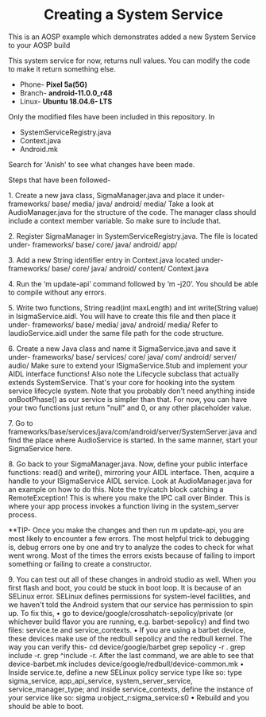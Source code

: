 <h1 align="center"> Creating a System Service </h1>

<p> This is an AOSP example which demonstrates added a new System Service to your AOSP build </p>
<p> This system service for now, returns null values. You can modify the code to make it return something else. </p>

- Phone- **Pixel 5a(5G)**
- Branch- **android-11.0.0_r48**
- Linux- **Ubuntu 18.04.6- LTS**

Only the modified files have been included in this repository. In
- SystemServiceRegistry.java
- Context.java
- Android.mk
<p>Search for 'Anish' to see what changes have been made. </p>

<p>Steps that have been followed-</p>
    <p>1. Create a new java class, SigmaManager.java and place it under- 
       frameworks/ base/ media/ java/ android/ media/ 
       Take a look at AudioManager.java for the structure of the code. The manager class should include a context member variable. So make sure to include that. </p>
    <p>2. Register SigmaManager in SystemServiceRegistry.java.
       The file is located under-
       frameworks/ base/ core/ java/ android/ app/ </p>
    <p>3. Add a new String identifier entry in Context.java located under-
       frameworks/ base/ core/ java/ android/ content/ Context.java </p>
    <p>4. Run the ‘m update-api’ command followed by ‘m -j20’. You should be able to compile without any errors. </p>
    <p>5. Write two functions, String read(int maxLength) and int write(String value) in IsigmaService.aidl. You will have to create this file and then place it under-
       frameworks/ base/ media/ java/ android/ media/ 
       Refer to IaudioService.aidl under the same file path for the code structure. </p>
    <p>6. Create a new Java class and name it SigmaService.java and save it under-
       frameworks/ base/ services/ core/ java/ com/ android/ server/ audio/
       Make sure to extend your ISigmaService.Stub and implement your
       AIDL interface functions! Also note the Lifecycle subclass that actually extends SystemService.
       That's your core for hooking into the system service lifecycle system. Note that you probably
       don't need anything inside onBootPhase() as our service is simpler than that. For now, you can have your two functions just return "null" and 0, or any other placeholder
       value. </p>
    <p>7. Go to frameworks/base/services/java/com/android/server/SystemServer.java and
       find the place where AudioService is started. In the same manner, start your SigmaService here. </p>
    <p>8. Go back to your SigmaManager.java. Now, define your public interface functions: read()
       and write(), mirroring your AIDL interface. Then, acquire a handle to your ISigmaService AIDL
       service. Look at AudioManager.java for an example on how to do this. Note the try/catch block catching a RemoteException! This is where you make the IPC call over Binder. This is where
       your app process invokes a function living in the system_server process. </p>

**TIP- Once you make the changes and then run m update-api, you are most likely to encounter a few errors. The most helpful trick to debugging is, debug errors one by one and try to analyze the codes to check for what went wrong. Most of the times the errors exists because of failing to import something or failing to create a constructor.

  <p>9.  You can test out all of these changes in android studio as well.
When you first flash and boot, you could be stuck in boot loop. It is because of an SELinux error.  SELinux defines permissions for system-level facilities, and we haven't told the Android system that our service has permission to spin up.  To fix this,
    • go to device/google/crosshatch-sepolicy/private (or whichever build flavor you are
      running, e.g. barbet-sepolicy) and find two files: service.te and service_contexts.
    • If you are using a barbet device, these devices make use of the redbull sepolicy and the redbull kernel. The way you can verify this-
      cd device/google/barbet
	grep sepolicy -r .
	grep include -r.
	grep ^include -r.
	After the last command, we are able to see that device-barbet.mk includes 	device/google/redbull/device-common.mk
    • Inside service.te, define a new SELinux policy service type like so:
      type sigma_service, app_api_service, system_server_service, service_manager_type;
      and inside service_contexts, define the instance of your service like so:
      sigma  			u:object_r:sigma_service:s0
    • Rebuild and you should be able to boot.</p>


